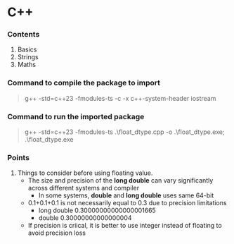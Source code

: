 # C++
### Contents
1. Basics
2. Strings
3. Maths

### Command to compile the package to import
> g++ -std=c++23 -fmodules-ts -c -x c++-system-header iostream

### Command to run the imported package
> g++ -std=c++23 -fmodules-ts  .\float_dtype.cpp -o .\float_dtype.exe; .\float_dtype.exe


### Points
1. Things to consider before using floating value. 
    - The size and precision of the **long double** can vary significantly across different systems and compiler
        - In some systems, **double** and **long double** uses same 64-bit
    - 0.1+0.1+0.1 is not necessarily equal to 0.3 due to precision limitations
        - long double 0.30000000000000001665
        - double 0.30000000000000004
    - If precision is criical, it is better to use integer instead of floating to avoid precision loss
    